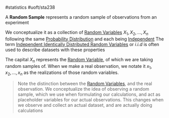 #statistics 
#uoft/sta238 

A **Random Sample** represents a random sample of observations from an experiment

We conceptualize it as a collection of [Random Variables](Random%20Variable.md) $X_{1},X_{2},...,X_{n}$ following the same [Probability Distribution](Probability%20Distribution.md) and each being [Independent](Independent.md)
	The term [Independent Identically Distributed Random Variables](Independent%20Identically%20Distributed%20Random%20Variables.md) or $i.i.d$ is often used to describe datasets with these properties

The capital $X_{n}$ represents the [Random Variable](Random%20Variable.md), of which we are taking random samples of. When we make a real observation, we notate it  $x_{1},x_{2},...,x_{n}$ as the realizations of those random variables.

> Note the distinction between the [Random Variables](Random%20Variable.md), and the real observation.
> We conceptualize the idea of observing a random sample, which we use when formulating our calculations, and act as placeholder variables for our actual observations.
> This changes when we observe and collect an actual dataset, and are actually doing calculations
